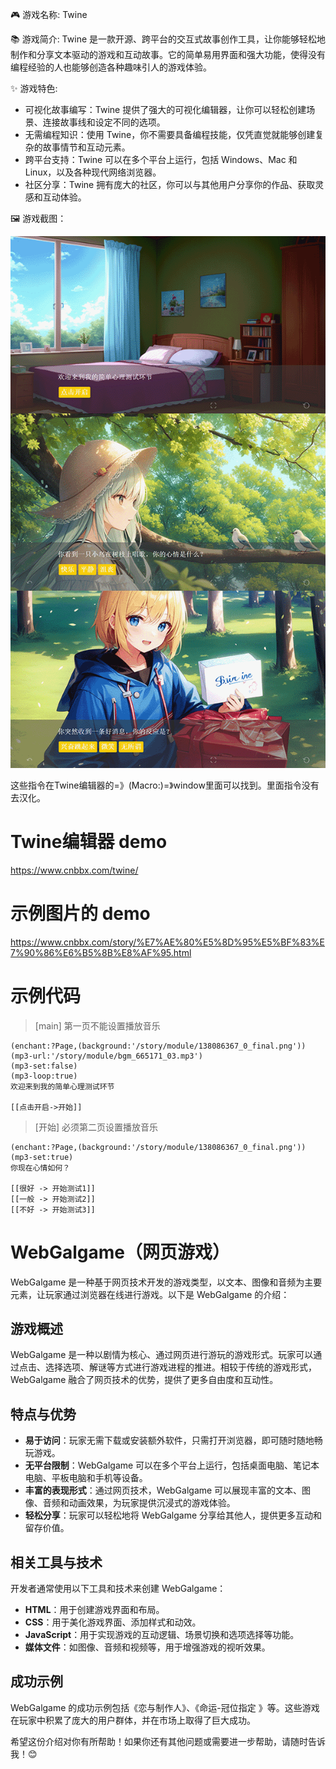🎮 游戏名称: Twine

📚 游戏简介: Twine 是一款开源、跨平台的交互式故事创作工具，让你能够轻松地制作和分享文本驱动的游戏和互动故事。它的简单易用界面和强大功能，使得没有编程经验的人也能够创造各种趣味引人的游戏体验。

✨ 游戏特色:
- 可视化故事编写：Twine 提供了强大的可视化编辑器，让你可以轻松创建场景、连接故事线和设定不同的选项。
- 无需编程知识：使用 Twine，你不需要具备编程技能，仅凭直觉就能够创建复杂的故事情节和互动元素。
- 跨平台支持：Twine 可以在多个平台上运行，包括 Windows、Mac 和 Linux，以及各种现代网络浏览器。
- 社区分享：Twine 拥有庞大的社区，你可以与其他用户分享你的作品、获取灵感和互动体验。

🖼️ 游戏截图：

![示例图片](demo.png)

这些指令在Twine编辑器的=》(Macro:)=》window里面可以找到。里面指令没有去汉化。

# Twine编辑器 demo
https://www.cnbbx.com/twine/

# 示例图片的 demo
https://www.cnbbx.com/story/%E7%AE%80%E5%8D%95%E5%BF%83%E7%90%86%E6%B5%8B%E8%AF%95.html

# 示例代码
> [main] 第一页不能设置播放音乐
```
(enchant:?Page,(background:'/story/module/138086367_0_final.png'))
(mp3-url:'/story/module/bgm_665171_03.mp3')
(mp3-set:false)
(mp3-loop:true)
欢迎来到我的简单心理测试环节

[[点击开启->开始]]
```
> [开始] 必须第二页设置播放音乐
```
(enchant:?Page,(background:'/story/module/138086367_0_final.png'))
(mp3-set:true)
你现在心情如何？

[[很好 -> 开始测试1]]
[[一般 -> 开始测试2]]
[[不好 -> 开始测试3]]
```

# **WebGalgame（网页游戏）**

WebGalgame 是一种基于网页技术开发的游戏类型，以文本、图像和音频为主要元素，让玩家通过浏览器在线进行游戏。以下是 WebGalgame 的介绍：

## **游戏概述**

WebGalgame 是一种以剧情为核心、通过网页进行游玩的游戏形式。玩家可以通过点击、选择选项、解谜等方式进行游戏进程的推进。相较于传统的游戏形式，WebGalgame 融合了网页技术的优势，提供了更多自由度和互动性。

## **特点与优势**

- **易于访问**：玩家无需下载或安装额外软件，只需打开浏览器，即可随时随地畅玩游戏。
- **无平台限制**：WebGalgame 可以在多个平台上运行，包括桌面电脑、笔记本电脑、平板电脑和手机等设备。
- **丰富的表现形式**：通过网页技术，WebGalgame 可以展现丰富的文本、图像、音频和动画效果，为玩家提供沉浸式的游戏体验。
- **轻松分享**：玩家可以轻松地将 WebGalgame 分享给其他人，提供更多互动和留存价值。

## **相关工具与技术**

开发者通常使用以下工具和技术来创建 WebGalgame：

- **HTML**：用于创建游戏界面和布局。
- **CSS**：用于美化游戏界面、添加样式和动效。
- **JavaScript**：用于实现游戏的互动逻辑、场景切换和选项选择等功能。
- **媒体文件**：如图像、音频和视频等，用于增强游戏的视听效果。

## **成功示例**

WebGalgame 的成功示例包括《恋与制作人》、《命运-冠位指定 》等。这些游戏在玩家中积累了庞大的用户群体，并在市场上取得了巨大成功。

希望这份介绍对你有所帮助！如果你还有其他问题或需要进一步帮助，请随时告诉我！😊